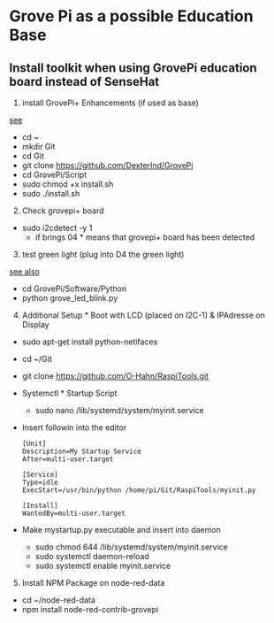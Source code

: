 # Grove Pi as a possible Education Base

## Install toolkit when using GrovePi education board instead of SenseHat

1. install GrovePi+ Enhancements (if used as base)

[see](http://www.dexterindustries.com/GrovePi/get-started-with-the-grovepi/setting-software/)

* cd ~
* mkdir Git
* cd Git
* git clone https://github.com/DexterInd/GrovePi
* cd GrovePi/Script
* sudo chmod +x install.sh
* sudo ./install.sh

2. Check grovepi+ board

* sudo i2cdetect -y 1
  * if brings 04 * means that grovepi+ board has been detected

3. test green light (plug into D4 the green light)

[see also](http://www.dexterindustries.com/GrovePi/engineering/python-library-documentation/)

* cd GrovePi/Software/Python
* python grove_led_blink.py

4. Additional Setup * Boot with LCD (placed on I2C-1) & IPAdresse on Display

* sudo apt-get install python-netifaces
* cd ~/Git
* git clone https://github.com/O-Hahn/RaspiTools.git

* Systemctl * Startup Script
  * sudo nano /lib/systemd/system/myinit.service

* Insert followin into the editor
	```
	[Unit]
	Description=My Startup Service
	After=multi-user.target

	[Service]
	Type=idle
	ExecStart=/usr/bin/python /home/pi/Git/RaspiTools/myinit.py

	[Install]
	WantedBy=multi-user.target
	```

* Make mystartup.py executable and insert into daemon
  * sudo chmod 644 /lib/systemd/system/myinit.service
  * sudo systemctl daemon-reload
  * sudo systemctl enable myinit.service

5. Install NPM Package on node-red-data

* cd ~/node-red-data
* npm install node-red-contrib-grovepi
